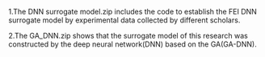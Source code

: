 1.The DNN surrogate model.zip includes the code to establish the FEI DNN surrogate model by experimental data collected by different scholars.

2.The GA_DNN.zip shows that the surrogate model of this research was constructed by the deep neural network(DNN) based on the GA(GA-DNN).
